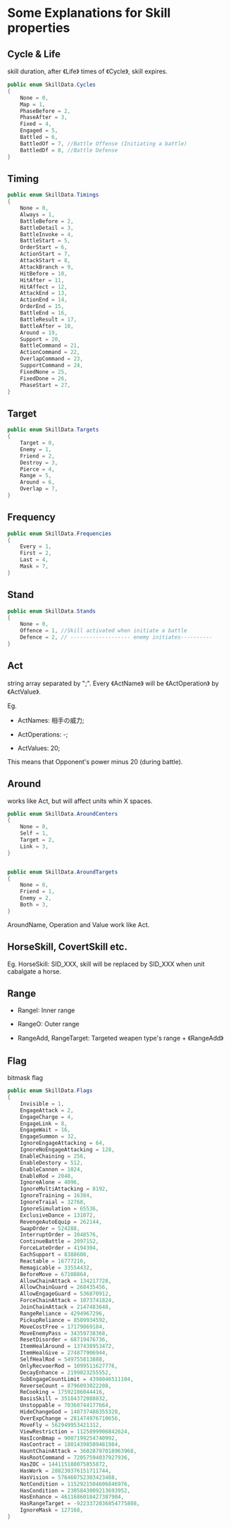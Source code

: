 # Some Explanations for Skill properties

## Cycle & Life

skill duration, after 《Life》 times of 《Cycle》, skill expires.

```csharp
public enum SkillData.Cycles
{
	None = 0,
	Map = 1,
	PhaseBefore = 2,
	PhaseAfter = 3,
	Fixed = 4,
	Engaged = 5,
	Battled = 6,
	BattledOf = 7, //Battle Offense (Initiating a battle)
	BattledDf = 8, //Battle Defense
}
```

## Timing

```csharp
public enum SkillData.Timings
{
	None = 0,
	Always = 1,
	BattleBefore = 2,
	BattleDetail = 3,
	BattleInvoke = 4,
	BattleStart = 5,
	OrderStart = 6,
	ActionStart = 7,
	AttackStart = 8,
	AttackBranch = 9,
	HitBefore = 10,
	HitAfter = 11,
	HitAffect = 12,
	AttackEnd = 13,
	ActionEnd = 14,
	OrderEnd = 15,
	BattleEnd = 16,
	BattleResult = 17,
	BattleAfter = 18,
	Around = 19,
	Support = 20,
	BattleCommand = 21,
	ActionCommand = 22,
	OverlapCommand = 23,
	SupportCommand = 24,
	FixedNone = 25,
	FixedDone = 26,
	PhaseStart = 27,
}
```

## Target

```csharp
public enum SkillData.Targets
{
	Target = 0,
	Enemy = 1,
	Friend = 2,
	Destroy = 3,
	Pierce = 4,
	Range = 5,
	Around = 6,
	Overlap = 7,
}
```

## Frequency

```csharp
public enum SkillData.Frequencies
{
	Every = 1,
	First = 2,
	Last = 4,
	Mask = 7,
}
```

## Stand

```csharp
public enum SkillData.Stands
{
	None = 0,
	Offence = 1, //Skill activated when initiate a battle
	Defence = 2, // ------------------- enemy initiates----------
}
```

## Act

string array separated by ";". Every 《ActName》 will be 《ActOperation》 by 《ActValue》.

Eg.

- ActNames: 相手の威力;
  
- ActOperations: -;
  
- ActValues: 20;
  

This means that Opponent's power minus 20 (during battle).

## Around

works like Act, but will affect units whin X spaces.

```csharp
public enum SkillData.AroundCenters
{
	None = 0,
	Self = 1,
	Target = 2,
	Link = 3,
}


public enum SkillData.AroundTargets
{
	None = 0,
	Friend = 1,
	Enemy = 2,
	Both = 3,
}
```

AroundName, Operation and Value work like Act.

## HorseSkill, CovertSkill etc.

Eg. HorseSkill: SID\_XXX, skill will be replaced by SID\_XXX when unit cabalgate a horse.

## Range

- RangeI: Inner range
  
- RangeO: Outer range
  
- RangeAdd, RangeTarget: Targeted weapen type's range + 《RangeAdd》
  

## Flag

bitmask flag

```csharp
public enum SkillData.Flags
{
	Invisible = 1,
	EngageAttack = 2,
	EngageCharge = 4,
	EngageLink = 8,
	EngageWait = 16,
	EngageSummon = 32,
	IgnoreEngageAttacking = 64,
	IgnoreNoEngageAttacking = 128,
	EnableChaining = 256,
	EnableDestory = 512,
	EnableCannon = 1024,
	EnableRod = 2048,
	IgnoreAlone = 4096,
	IgnoreMultiAttacking = 8192,
	IgnoreTraining = 16384,
	IgnoreTraial = 32768,
	IgnoreSimulation = 65536,
	ExclusiveDance = 131072,
	RevengeAutoEquip = 262144,
	SwapOrder = 524288,
	InterruptOrder = 1048576,
	ContinueBattle = 2097152,
	ForceLateOrder = 4194304,
	EachSupport = 8388608,
	Reactable = 16777216,
	Remagicable = 33554432,
	BeforeMove = 67108864,
	AllowChainAttack = 134217728,
	AllowChainGuard = 268435456,
	AllowEngageGuard = 536870912,
	ForceChainAttack = 1073741824,
	JoinChainAttack = 2147483648,
	RangeReliance = 4294967296,
	PickupReliance = 8589934592,
	MoveCostFree = 17179869184,
	MoveEnemyPass = 34359738368,
	ResetDisorder = 68719476736,
	ItemHealAround = 137438953472,
	ItemHealGive = 274877906944,
	SelfHealRod = 549755813888,
	OnlyRecvoerRod = 1099511627776,
	DecayEnhance = 2199023255552,
	SubEngageCountLimit = 4398046511104,
	ReverseCount = 8796093022208,
	ReCooking = 17592186044416,
	BasisSkill = 35184372088832,
	Unstoppable = 70368744177664,
	HideChangeGod = 140737488355328,
	OverExpChange = 281474976710656,
	MoveFly = 562949953421312,
	ViewRestriction = 1125899906842624,
	HasIconBmap = 9007199254740992,
	HasContract = 18014398509481984,
	HauntChainAttack = 36028797018963968,
	HasRootCommand = 72057594037927936,
	HasZOC = 144115188075855872,
	HasWork = 288230376151711744,
	HasVision = 576460752303423488,
	NotCondition = 1152921504606846976,
	HasCondition = 2305843009213693952,
	HasEnhance = 4611686018427387904,
	HasRangeTarget = -9223372036854775808,
	IgnoreMask = 127168,
}
```
